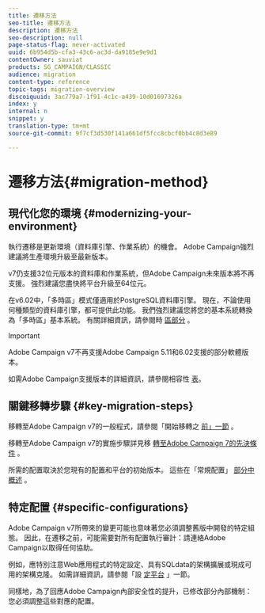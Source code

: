 ```yaml
---
title: 遷移方法
seo-title: 遷移方法
description: 遷移方法
seo-description: null
page-status-flag: never-activated
uuid: 6b954d5b-cfa3-43c6-ac3d-da9185e9e9d1
contentOwner: sauviat
products: SG_CAMPAIGN/CLASSIC
audience: migration
content-type: reference
topic-tags: migration-overview
discoiquuid: 3ac779a7-1f91-4c1c-a439-10d01697326a
index: y
internal: n
snippet: y
translation-type: tm+mt
source-git-commit: 9f7cf3d530f141a661df5fcc8cbcf0bb4c8d3e89

---
```



# 遷移方法{#migration-method}

## 現代化您的環境 {#modernizing-your-environment}

執行遷移是更新環境（資料庫引擎、作業系統）的機會。 Adobe Campaign強烈建議將生產環境升級至最新版本。

v7仍支援32位元版本的資料庫和作業系統，但Adobe Campaign未來版本將不再支援。 強烈建議您盡快將平台升級至64位元。

在v6.02中，「多時區」模式僅適用於PostgreSQL資料庫引擎。 現在，不論使用何種類型的資料庫引擎，都可提供此功能。 我們強烈建議您將您的基本系統轉換為「多時區」基本系統。 有關詳細資訊，請參閱時 [區部分](../../migration/using/general-configurations.md#time-zones) 。

>[!IMPORTANT]
>
>Adobe Campaign v7不再支援Adobe Campaign 5.11和6.02支援的部分軟體版本。
>
>如需Adobe Campaign支援版本的詳細資訊，請參閱相容性 [表](https://helpx.adobe.com/campaign/kb/compatibility-matrix.html)。

## 關鍵移轉步驟 {#key-migration-steps}

移轉至Adobe Campaign v7的一般程式，請參閱「開始移轉之 [前」一節](../../migration/using/before-starting-migration.md) 。

移轉至Adobe Campaign v7的實施步驟詳見移 [轉至Adobe Campaign 7的先決條件](../../migration/using/prerequisites-for-migration-to-adobe-campaign-7.md) 。

所需的配置取決於您現有的配置和平台的初始版本。 這些在「常規配置」 [部分中概述](../../migration/using/general-configurations.md) 。

## 特定配置 {#specific-configurations}

Adobe Campaign v7所帶來的變更可能也意味著您必須調整舊版中開發的特定組態。 因此，在遷移之前，可能需要對所有配置執行審計：請連絡Adobe Campaign以取得任何協助。

例如，應特別注意Web應用程式的特定設定、具有SQLdata的架構擴展或現成可用的架構克隆。 如需詳細資訊，請參閱「設 [定平台](../../migration/using/configuring-your-platform.md) 」一節。

同樣地，為了回應Adobe Campaign內部安全性的提升，已修改部分內部機制：您必須調整這些對應的配置。
